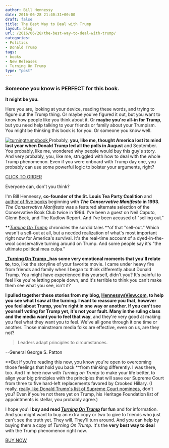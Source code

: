 ```yaml
---
author: Bill Hennessy
date: 2016-06-28 21:40:31+00:00
draft: false
title: The Best Way to Deal with Trump
layout: blog
url: /2016/06/28/the-best-way-to-deal-with-trump/
categories:
- Politics
- Donald Trump
tags:
- books
- New Releases
- Turning On Trump
type: "post"
---
```


### Someone you know is PERFECT for this book.



**It might be you.**

Here you are, looking at your device, reading these words, and trying to figure out the Trump thing. Or maybe you've figured it out, but you want to know how people like you think about it. Or **maybe you're all-in for Trump**, but you need help talking to your friends or family about your Trumpism. You might be thinking this book is for you. Or someone you know well.

[![turningtrumpbook](https://hennessysview.com/wp-content/uploads/2016/06/turningtrumpbook-259x300.jpg)
](https://www.createspace.com/6282532)Probably, **you, like me, thought America lost its mind last year when Donald Trump led all the polls in August** and September. You probably, like me, wondered why people would buy this guy's story. And very probably, you, like me, struggled with how to deal with the whole Trump phenomenon. Even if you were onboard with Trump day one, you probably can use some powerful logic to bolster your arguments, right?

[CLICK TO ORDER](https://www.createspace.com/6282532)

Everyone can, don't you think?

I'm Bill Hennessy, **co-founder of the St. Louis Tea Party Coalition** and [author of five books](https://hennessysview.com/books-by-bill-hennessy/) beginning with **_The Conservative Manifesto_ in 1993**. _The Conservative Manifesto_ was a featured alternate selection of the Conservative Book Club twice in 1994. I've been a guest on Neil Caputo, Glenn Beck, and The Kudlow Report. And I've been accused of "selling out."

**[_Turning On Trump_](https://www.createspace.com/6282532) chronicles the sordid tales **of that "sell-out." Which wasn't a sell-out at all, but a needed realization of what's most important right now for America's survival. It's the real-time account of a dyed-in-the-wool conservative turning around on Trump. And some people say it's "the ultimate political mea culpa."

**[_Turning On Trump _](https://www.createspace.com/6282532)has some very emotional moments that you'll relate to**, too, like the storyline of your favorite movie. I came under heavy fire from friends and family when I began to think differently about Donald Trump. You might have experienced this yourself, didn't you? It's painful to feel like you're letting people down, and it's terrible to think you can't make them see what you see, isn't it?

**I pulled together these stories from my blog, **[**HennessysView.com**](https://hennessysview.com/), to help you see what I saw at the turning. I want to reassure you that, however you feel about Trump, you're right in one way or another. If you can't see yourself voting for Trump yet, it's not your fault. Many in** the ruling class and the media want you to feel that way**, and they're very good at making you feel what they want you to feel. We've all gone through it one time or another. Those mainstream media folks are effective, even on us, are they not?



> Leaders adapt principles to circumstances.

--General George S. Patton



**But if you're reading this now, you know you're open to overcoming those feelings that hold you back **from thinking differently. I was there, too. And I'm here now with _Turning on Trump_ to make your life better, to align your big principles with the principles that will save our Supreme Court from three to five hard-left replacements favored by Crooked Hillary. (I really, [really like Donald Trump's list of Supreme Court nominees](https://www.breitbart.com/radio/2016/05/21/klukowski-trump-scotus-list-conservative-goldmine/), don't you? Even if you're not there yet on Trump, his Heritage Foundation list of appointments is stellar, you probably agree.)

I hope you'll **buy and read [_Turning On Trump_](https://www.createspace.com/6282532) for fun** and for information. And you might want to buy an extra copy or two to give to friends who just can't see the truth yet. They will. They'll turn around. And you can help by buying them a copy of _Turning On Trump_. It's the **very best way to deal** with the Trump phenomenon right now.

[BUY NOW](https://www.createspace.com/6282532)
